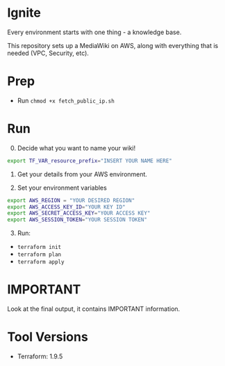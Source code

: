 # Ignite

Every environment starts with one thing - a knowledge base.

This repository sets up a MediaWiki on AWS, along with everything that is needed (VPC, Security, etc).

# Prep

 - Run ```chmod +x fetch_public_ip.sh```


# Run

0. Decide what you want to name your wiki!

```bash
export TF_VAR_resource_prefix="INSERT YOUR NAME HERE"
```

1. Get your details from your AWS environment.

2. Set your environment variables

```bash
export AWS_REGION = "YOUR DESIRED REGION"
export AWS_ACCESS_KEY_ID="YOUR KEY ID"
export AWS_SECRET_ACCESS_KEY="YOUR ACCESS KEY"
export AWS_SESSION_TOKEN="YOUR SESSION TOKEN"
```

3. Run:
 - ```terraform init```
 - ```terraform plan```
 - ```terraform apply```

# IMPORTANT

Look at the final output, it contains IMPORTANT information.


# Tool Versions

 - Terraform: 1.9.5
